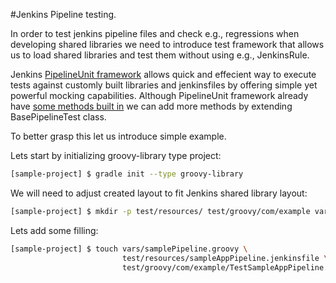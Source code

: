 #Jenkins Pipeline testing.

In order to test jenkins pipeline files and check e.g., regressions when developing shared libraries we need to introduce test framework that allows us to load shared libraries and test them without using e.g., JenkinsRule.

Jenkins [PipelineUnit framework](https://github.com/jenkinsci/JenkinsPipelineUnit) allows quick and effecient way to execute tests against customly built libraries and jenkinsfiles by offering simple yet powerful mocking capabilities.
Although PipelineUnit framework already have [some methods built in](https://github.com/jenkinsci/JenkinsPipelineUnit/blob/master/src/main/groovy/com/lesfurets/jenkins/unit/BasePipelineTest.groovy#L48-L78) we can add more methods by extending BasePipelineTest class.

To better grasp this let us introduce simple example.

Lets start by initializing groovy-library type project:
```sh
[sample-project] $ gradle init --type groovy-library
```
We will need to adjust created layout to fit Jenkins shared library layout:
```sh
[sample-project] $ mkdir -p test/resources/ test/groovy/com/example vars/
```

Lets add some filling:
```sh
[sample-project] $ touch vars/samplePipeline.groovy \
					 	 test/resources/sampleAppPipeline.jenkinsfile \
					 	 test/groovy/com/example/TestSampleAppPipeline.groovy
```

